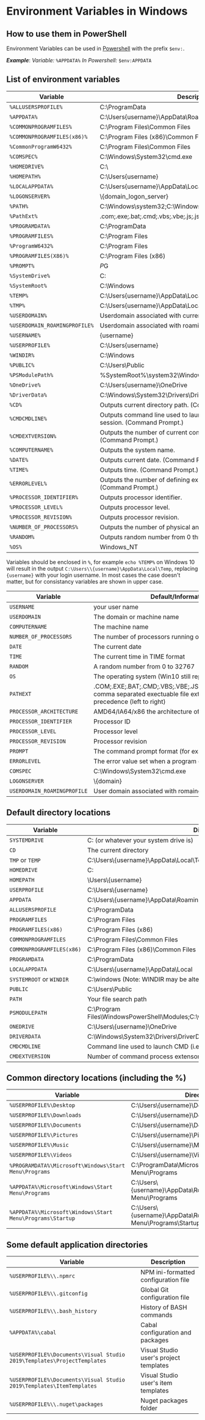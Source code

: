 # Environment Variables in Windows

## How to use them in PowerShell

Environment Variables can be used in [Powershell](powershell.md) with the prefix `$env:`.

***Example***:
*Variable:*  `%APPDATA%`
*In Powershell:* `$env:APPDATA`

## List of environment variables

**Variable** | **Description**
---|---
`%ALLUSERSPROFILE%`|C:\ProgramData
`%APPDATA%`|C:\Users\{username}\AppData\Roaming
`%COMMONPROGRAMFILES%`|C:\Program Files\Common Files
`%COMMONPROGRAMFILES(x86)%`|C:\Program Files (x86)\Common Files
`%CommonProgramW6432%`|C:\Program Files\Common Files
`%COMSPEC%`|C:\Windows\System32\cmd.exe
`%HOMEDRIVE%`|C:\
`%HOMEPATH%`|C:\Users\{username}
`%LOCALAPPDATA%`|C:\Users\{username}\AppData\Local
`%LOGONSERVER%`|\\{domain_logon_server}
`%PATH%`|C:\Windows\system32;C:\Windows;C:\Windows\System32\Wbem
`%PathExt%`|.com;.exe;.bat;.cmd;.vbs;.vbe;.js;.jse;.wsf;.wsh;.msc
`%PROGRAMDATA%`|C:\ProgramData
`%PROGRAMFILES%`|C:\Program Files
`%ProgramW6432%`|C:\Program Files
`%PROGRAMFILES(X86)%`|C:\Program Files (x86)
`%PROMPT%`|$P$G
`%SystemDrive%`|C:
`%SystemRoot%`|C:\Windows
`%TEMP%`|C:\Users\{username}\AppData\Local\Temp
`%TMP%`|C:\Users\{username}\AppData\Local\Temp
`%USERDOMAIN%`|Userdomain associated with current user.
`%USERDOMAIN_ROAMINGPROFILE%`|Userdomain associated with roaming profile.
`%USERNAME%`|{username}
`%USERPROFILE%`|C:\Users\{username}
`%WINDIR%`|C:\Windows
`%PUBLIC%`|C:\Users\Public
`%PSModulePath%`|%SystemRoot%\system32\WindowsPowerShell\v1.0\Modules\
`%OneDrive%`|C:\Users\{username}\OneDrive
`%DriverData%`|C:\Windows\System32\Drivers\DriverData
`%CD%`|Outputs current directory path. (Command Prompt.)
`%CMDCMDLINE%`|Outputs command line used to launch current Command Prompt session. (Command Prompt.)
`%CMDEXTVERSION%`|Outputs the number of current command processor extensions. (Command Prompt.)
`%COMPUTERNAME%`|Outputs the system name.
`%DATE%`|Outputs current date. (Command Prompt.)
`%TIME%`|Outputs time. (Command Prompt.)
`%ERRORLEVEL%`|Outputs the number of defining exit status of previous command. (Command Prompt.)
`%PROCESSOR_IDENTIFIER%`|Outputs processor identifier.
`%PROCESSOR_LEVEL%`|Outputs processor level.
`%PROCESSOR_REVISION%`|Outputs processor revision.
`%NUMBER_OF_PROCESSORS%`|Outputs the number of physical and virtual cores.
`%RANDOM%`|Outputs random number from 0 through 32767.
`%OS%`|Windows_NT

Variables should be enclosed in `%`, for example `echo %TEMP%` on Windows 10 will result in the output `C:\Users\\{username}\AppData\Local\Temp`, replacing `{username}` with your login username. In most cases the case doesn't matter, but for consistancy variables are shown in upper case.

| **Variable** | **Default/Information** |
| -------- | ------- |
| `USERNAME` | your user name |
| `USERDOMAIN` | The domain or machine name |
| `COMPUTERNAME` | The machine name |
| `NUMBER_OF_PROCESSORS` | The number of processors running on the machine |
| `DATE` | The current date |
| `TIME` | The current time in TIME format |
| `RANDOM` | A random number from 0 to 32767 |
| `OS` | The operating system (Win10 still reports Windows_NT) |
| `PATHEXT` | .COM;.EXE;.BAT;.CMD;.VBS;.VBE;.JS;.JSE;.WSF;.WSH;.MSC, comma separated exectuable file extensions in order of precedence (left to right) |
| `PROCESSOR_ARCHITECTURE` | AMD64/IA64/x86 the architecture of the current process |
| `PROCESSOR_IDENTIFIER` | Processor ID |
| `PROCESSOR_LEVEL` | Processor level |
| `PROCESSOR_REVISION` | Processor revision |
| `PROMPT` | The command prompt format (for example $P$G) |
| `ERRORLEVEL` | The error value set when a program exits |
| `COMSPEC` | C:\Windows\System32\cmd.exe |
| `LOGONSERVER` | \\\{domain} |
| `USERDOMAIN_ROAMINGPROFILE` | User domain associated with romaing profile |

## Default directory locations

| **Variable** | **Directory location** |
| -------- | ------- |
| `SYSTEMDRIVE` | C: (or whatever your system drive is) |
| `CD` | The current directory |
| `TMP` or `TEMP` | C:\Users\\{username}\AppData\Local\Temp |
| `HOMEDRIVE`    | C: |
| `HOMEPATH`     | \Users\\{username} |
| `USERPROFILE` | C:\Users\\{username} |
| `APPDATA`     | C:\Users\\{username}\AppData\Roaming |
| `ALLUSERSPROFILE` | C:\ProgramData |
| `PROGRAMFILES` | C:\Program Files |
| `PROGRAMFILES(x86)` | C:\Program Files (x86) |
| `COMMONPROGRAMFILES` | C:\Program Files\Common Files |
| `COMMONPROGRAMFILES(x86)` | C:\Program Files (x86)\Common Files |
| `PROGRAMDATA` | C:\ProgramData |
| `LOCALAPPDATA` | C:\Users\\{username}\AppData\Local |
| `SYSTEMROOT` or `WINDIR` | C:\windows (Note: WINDIR may be altered so user SYSTEMROOT instead) |
| `PUBLIC` | C:\Users\Public |
| `PATH` | Your file search path |
| `PSMODULEPATH` | C:\Program Files\WindowsPowerShell\Modules;C:\windows\system32\WindowsPowerShell\v1.0\Module |
| `ONEDRIVE` | C:\Users\\{username}\OneDrive |
| `DRIVERDATA` | C:\Windows\System32\Drivers\DriverData |
| `CMDCMDLINE` | Command line used to launch CMD (i.e. "C:\windows\system32\cmd.exe") |
| `CMDEXTVERSION` | Number of command process extensons for CMD prompt |

## Common directory locations (including the %)

| **Variable** | **Directory location** |
| -------- | ------- |
| `%USERPROFILE%\Desktop` | C:\Users\\{username}\Desktop |
| `%USERPROFILE%\Downloads` | C:\Users\\{username}\Downloads |
| `%USERPROFILE%\Documents` | C:\Users\\{username}\Documents |
| `%USERPROFILE%\Pictures` | C:\Users\\{username}\Pictures |
| `%USERPROFILE%\Music` | C:\Users\\{username}\Music |
| `%USERPROFILE%\Videos` | C:\Users\\{username}\Videos |
| `%PROGRAMDATA%\Microsoft\Windows\Start Menu\Programs` | C:\ProgramData\Microsoft\Windows\Start Menu\Programs |
| `%APPDATA%\Microsoft\Windows\Start Menu\Programs` | C:\Users\\{username}\AppData\Roaming\Microsoft\Windows\Start Menu\Programs |
| `%APPDATA%\Microsoft\Windows\Start Menu\Programs\Startup` | C:\Users\\{username}\AppData\Roaming\Microsoft\Windows\Start Menu\Programs\Startup |

## Some default application directories

| **Variable** | **Description** |
| -------- | ------- |
| `%USERPROFILE%\\.npmrc` | NPM ini-formatted configuration file |
| `%USERPROFILE%\\.gitconfig` | Global Git configuration file |
| `%USERPROFILE%\\.bash_history` | History of BASH commands |
| `%APPDATA%\cabal` | Cabal configuration and packages |
| `%USERPROFILE%\Documents\Visual Studio 2019\Templates\ProjectTemplates` | Visual Studio user's project templates |
| `%USERPROFILE%\Documents\Visual Studio 2019\Templates\ItemTemplates` | Visual Studio user's item templates |
| `%USERPROFILE%\\.nuget\packages` | Nuget packages folder | 
